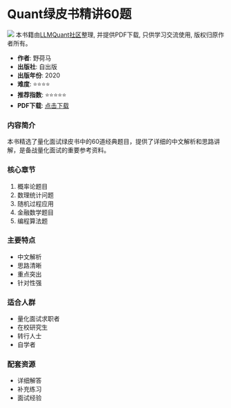 # Quant绿皮书精讲60题

![](https://fastly.jsdelivr.net/gh/bucketio/img3@main/2024/09/04/1725464231869-e0b2f727-2a0f-4270-bf6c-31ddc350426a.gif)
本书籍由[LLMQuant社区](https://llmquant.com/)整理, 并提供PDF下载, 只供学习交流使用, 版权归原作者所有。


- **作者**: 野荷马
- **出版社**: 自出版
- **出版年份**: 2020
- **难度**: ⭐⭐⭐⭐
- **推荐指数**: ⭐⭐⭐⭐⭐
- **PDF下载**: [点击下载](https://github.com/LLMQuant/asset/blob/main/Quant绿皮书精讲60题_by野荷马.pdf)

### 内容简介

本书精选了量化面试绿皮书中的60道经典题目，提供了详细的中文解析和思路讲解，是备战量化面试的重要参考资料。

### 核心章节

1. 概率论题目
2. 数理统计问题
3. 随机过程应用
4. 金融数学题目
5. 编程算法题

### 主要特点

- 中文解析
- 思路清晰
- 重点突出
- 针对性强

### 适合人群

- 量化面试求职者
- 在校研究生
- 转行人士
- 自学者

### 配套资源

- 详细解答
- 补充练习
- 面试经验
